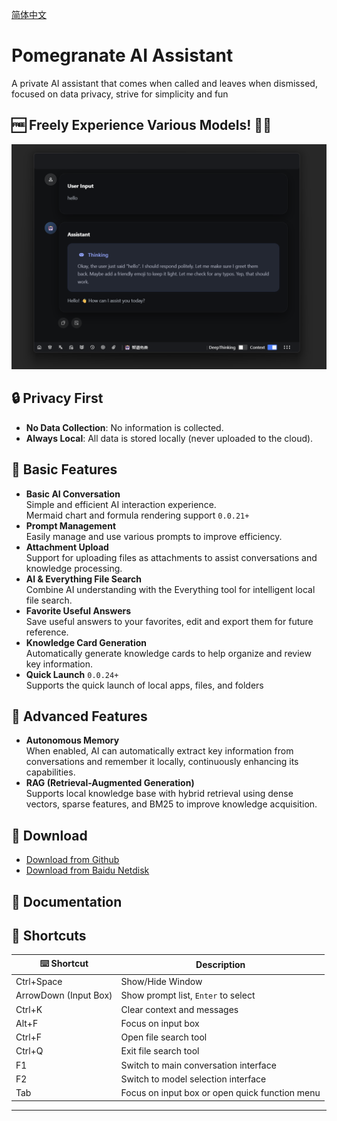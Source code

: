 [简体中文](./README_CN.md)

# Pomegranate AI Assistant

A private AI assistant that comes when called and leaves when dismissed, focused on data privacy, strive for simplicity and fun

## 🆓 Freely Experience Various Models! 🤩✨

![main](/image.png)

## 🔒 Privacy First

- **No Data Collection**: No information is collected.
- **Always Local**: All data is stored locally (never uploaded to the cloud).

## 🚀 Basic Features

- **Basic AI Conversation**  
   Simple and efficient AI interaction experience.  
   Mermaid chart and formula rendering support `0.0.21+`
- **Prompt Management**  
   Easily manage and use various prompts to improve efficiency.
- **Attachment Upload**  
   Support for uploading files as attachments to assist conversations and knowledge processing.
- **AI & Everything File Search**  
   Combine AI understanding with the Everything tool for intelligent local file search.
- **Favorite Useful Answers**  
   Save useful answers to your favorites, edit and export them for future reference.
- **Knowledge Card Generation**  
   Automatically generate knowledge cards to help organize and review key information.
- **Quick Launch** `0.0.24+`<br>
  Supports the quick launch of local apps, files, and folders

## 🧠 Advanced Features

- **Autonomous Memory**  
   When enabled, AI can automatically extract key information from conversations and remember it locally, continuously enhancing its capabilities.
- **RAG (Retrieval-Augmented Generation)**  
   Supports local knowledge base with hybrid retrieval using dense vectors, sparse features, and BM25 to improve knowledge acquisition.

## 📝 Download

- [Download from Github](https://github.com/Magic-zhu/PomAIAssistant/releases)
- [Download from Baidu Netdisk](https://pan.baidu.com/s/1KuCwatlTPAf4uVUFB1xCEQ?pwd=1234)

## 📖 Documentation

## 📌 Shortcuts

| ⌨️ Shortcut           | Description                                    |
| --------------------- | ---------------------------------------------- |
| Ctrl+Space            | Show/Hide Window                               |
| ArrowDown (Input Box) | Show prompt list, `Enter` to select            |
| Ctrl+K                | Clear context and messages                     |
| Alt+F                 | Focus on input box                             |
| Ctrl+F                | Open file search tool                          |
| Ctrl+Q                | Exit file search tool                          |
| F1                    | Switch to main conversation interface          |
| F2                    | Switch to model selection interface            |
| Tab                   | Focus on input box or open quick function menu |

---
